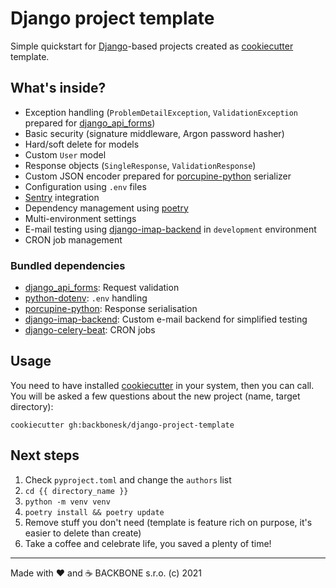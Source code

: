 # Django project template

Simple quickstart for [Django](https://www.djangoproject.com/)-based projects created as
[cookiecutter](https://github.com/cookiecutter/cookiecutter) template.

## What's inside?

- Exception handling (`ProblemDetailException`, `ValidationException`
  prepared for [django_api_forms](https://github.com/Sibyx/django_api_forms))
- Basic security (signature middleware, Argon password hasher)
- Hard/soft delete for models
- Custom `User` model
- Response objects (`SingleResponse`, `ValidationResponse`)
- Custom JSON encoder prepared for [porcupine-python](https://github.com/zurek11/porcupine-python) serializer
- Configuration using `.env` files
- [Sentry](https://sentry.io/welcome) integration
- Dependency management using [poetry](https://python-poetry.org/)
- Multi-environment settings
- E-mail testing using [django-imap-backend](https://github.com/Sibyx/django-imap-backend) in `development` environment
- CRON job management

### Bundled dependencies

- [django_api_forms](https://github.com/Sibyx/django_api_forms): Request validation
- [python-dotenv](https://github.com/theskumar/python-dotenv): `.env` handling
- [porcupine-python](https://github.com/zurek11/porcupine-python): Response serialisation
- [django-imap-backend](https://github.com/Sibyx/django-imap-backend): Custom e-mail backend for simplified testing
- [django-celery-beat](https://github.com/celery/django-celery-beat): CRON jobs

## Usage

You need to have installed [cookiecutter](https://github.com/cookiecutter/cookiecutter) in your system, then you can
call. You will be asked a few questions about the new project (name, target directory):

```shell
cookiecutter gh:backbonesk/django-project-template
```

## Next steps

1. Check `pyproject.toml` and change the `authors` list
2. `cd {{ directory_name }}`
3. `python -m venv venv`
4. `poetry install && poetry update`
5. Remove stuff you don't need (template is feature rich on purpose, it's easier to delete than create)
6. Take a coffee and celebrate life, you saved a plenty of time!

---
Made with ❤️ and ☕️ BACKBONE s.r.o. (c) 2021
